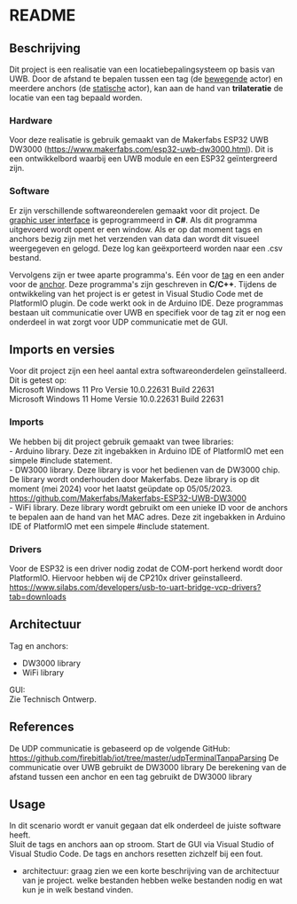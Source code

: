 # README

## Beschrijving
Dit project is een realisatie van een locatiebepalingsysteem op basis van UWB. Door de afstand te bepalen tussen een tag (de <ins>bewegende</ins> actor) en meerdere anchors (de <ins>statische</ins> actor), kan aan de hand van **trilateratie** de locatie van een tag bepaald worden.

### Hardware
Voor deze realisatie is gebruik gemaakt van de Makerfabs ESP32 UWB DW3000 (https://www.makerfabs.com/esp32-uwb-dw3000.html). Dit is een ontwikkelbord waarbij een UWB module en een ESP32 geïntergreerd zijn.

### Software
Er zijn verschillende softwareonderelen gemaakt voor dit project. De <ins>graphic user interface</ins> is geprogrammeerd in **C#**. Als dit programma uitgevoerd wordt opent er een window. Als er op dat moment tags en anchors bezig zijn met het verzenden van data dan wordt dit visueel weergegeven en gelogd. Deze log kan geëxporteerd worden naar een .csv bestand.

Vervolgens zijn er twee aparte programma's. Eén voor de <ins>tag</ins> en een ander voor de <ins>anchor</ins>. Deze programma's zijn geschreven in **C/C++**. Tijdens de ontwikkeling van het project is er getest in Visual Studio Code met de PlatformIO plugin. De code werkt ook in de Arduino IDE. Deze programmas bestaan uit communicatie over UWB en specifiek voor de tag zit er nog een onderdeel in wat zorgt voor UDP communicatie met de GUI.


## Imports en versies
Voor dit project zijn een heel aantal extra softwareonderdelen geïnstalleerd. 
Dit is getest op:  
Microsoft Windows 11 Pro Versie 10.0.22631 Build 22631  
Microsoft Windows 11 Home Versie 10.0.22631 Build 22631

### Imports
We hebben bij dit project gebruik gemaakt van twee libraries:  
	- Arduino library. Deze zit ingebakken in Arduino IDE of PlatformIO met een simpele #include statement.  
	- DW3000 library. Deze library is voor het bedienen van de DW3000 chip. De library wordt onderhouden door Makerfabs. Deze library is op dit moment (mei 2024) voor het laatst geüpdate op 05/05/2023.  
	https://github.com/Makerfabs/Makerfabs-ESP32-UWB-DW3000  
	- WiFi library. Deze library wordt gebruikt om een unieke ID voor de anchors te bepalen aan de hand van het MAC adres. Deze zit ingebakken in Arduino IDE of PlatformIO met een simpele #include statement.

### Drivers
Voor de ESP32 is een driver nodig zodat de COM-port herkend wordt door PlatformIO. Hiervoor hebben wij de CP210x driver geïnstalleerd.
https://www.silabs.com/developers/usb-to-uart-bridge-vcp-drivers?tab=downloads


## Architectuur
Tag en anchors:  
- DW3000 library  
- WiFi library  
    
GUI:  
Zie Technisch Ontwerp.


## References
De UDP communicatie is gebaseerd op de volgende GitHub: https://github.com/firebitlab/iot/tree/master/udpTerminalTanpaParsing
De communicatie over UWB gebruikt de DW3000 library
De berekening van de afstand tussen een anchor en een tag gebruikt de DW3000 library


## Usage
In dit scenario wordt er vanuit gegaan dat elk onderdeel de juiste software heeft.  
Sluit de tags en anchors aan op stroom. Start de GUI via Visual Studio of Visual Studio Code. De tags en anchors resetten zichzelf bij een fout.




- architectuur: graag zien we een korte beschrijving van de architectuur van je project. welke bestanden hebben welke bestanden nodig en wat kun je in welk bestand vinden.
